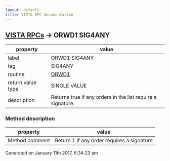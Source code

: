 ```yaml
---
layout: default
title: VISTA RPC documentation
---
```




## [VISTA RPCs](TableOfContent.md) &#8594; ORWD1 SIG4ANY 

 property | value 
--- | --- 
 label | ORWD1 SIG4ANY
 tag | SIG4ANY
 routine | [ORWD1](http://code.osehra.org/dox/Routine_ORWD1_source.html)
 return value type | SINGLE VALUE
 description | Returns true if any orders in the list require a signature.


### Method description

 property | value 
--- | --- 
 Method comment | Return 1 if any order requires a signature




Generated on January 11th 2017, 6:34:23 am